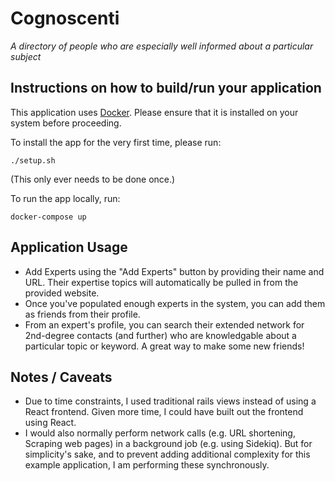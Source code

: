 # Cognoscenti

*A directory of people who are especially well informed about a particular subject*

## Instructions on how to build/run your application

This application uses [Docker](https://www.docker.com). Please ensure that it is installed on your system before proceeding.

To install the app for the very first time, please run:

```
./setup.sh
```

(This only ever needs to be done once.)

To run the app locally, run:

```
docker-compose up
```

## Application Usage

* Add Experts using the "Add Experts" button by providing their name and URL.
  Their expertise topics will automatically be pulled in from the provided website.
* Once you've populated enough experts in the system, you can add them as friends
  from their profile.
* From an expert's profile, you can search their extended network for 2nd-degree
  contacts (and further) who are knowledgable about a particular topic or keyword.
  A great way to make some new friends!


## Notes / Caveats

* Due to time constraints, I used traditional rails views instead of using a React frontend.
Given more time, I could have built out the frontend using React.
* I would also normally perform network calls (e.g. URL shortening, Scraping web pages) in a background job (e.g. using Sidekiq). But for simplicity's sake, and to prevent adding additional complexity for this example application, I am performing these synchronously.

